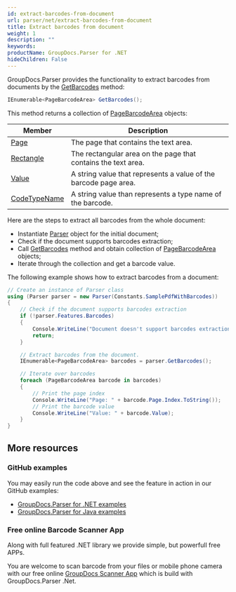 ```yaml
---
id: extract-barcodes-from-document
url: parser/net/extract-barcodes-from-document
title: Extract barcodes from document
weight: 1
description: ""
keywords: 
productName: GroupDocs.Parser for .NET
hideChildren: False
---
```


GroupDocs.Parser provides the functionality to extract barcodes from documents by the [GetBarcodes](https://apireference.groupdocs.com/parser/net/groupdocs.parser/parser/methods/getbarcodes) method:

```csharp
IEnumerable<PageBarcodeArea> GetBarcodes();
```

This method returns a collection of [PageBarcodeArea](https://apireference.groupdocs.com/parser/net/groupdocs.parser.data/pagebarcodearea) objects:

| Member | Description |
| --- | --- |
| [Page](https://apireference.groupdocs.com/net/parser/groupdocs.parser.data/pagearea/properties/page) | The page that contains the text area.                        |
| [Rectangle](https://apireference.groupdocs.com/net/parser/groupdocs.parser.data/pagearea/properties/rectangle) | The rectangular area on the page that contains the text area. |
| [Value](https://apireference.groupdocs.com/parser/net/groupdocs.parser.data/pagebarcodearea/properties/value) | A string value that represents a value of the barcode page area. |
| [CodeTypeName](https://apireference.groupdocs.com/parser/net/groupdocs.parser.data/pagebarcodearea/properties/codetypename) | A string value than represents a type name of the barcode. |

Here are the steps to extract all barcodes from the whole document:

- Instantiate [Parser](https://apireference.groupdocs.com/net/parser/groupdocs.parser/parser) object for the initial document;
- Check if the document supports barcodes extraction;
- Call [GetBarcodes](https://apireference.groupdocs.com/parser/net/groupdocs.parser/parser/methods/getbarcodes) method and obtain collection of [PageBarcodeArea](https://apireference.groupdocs.com/parser/net/groupdocs.parser.data/pagebarcodearea) objects;
- Iterate through the collection and get a barcode value.

The following example shows how to extract barcodes from a document:

```csharp
// Create an instance of Parser class
using (Parser parser = new Parser(Constants.SamplePdfWithBarcodes))
{
    // Check if the document supports barcodes extraction
    if (!parser.Features.Barcodes)
    {
        Console.WriteLine("Document doesn't support barcodes extraction.");
        return;
    }

    // Extract barcodes from the document.
    IEnumerable<PageBarcodeArea> barcodes = parser.GetBarcodes();

    // Iterate over barcodes
    foreach (PageBarcodeArea barcode in barcodes)
    {
        // Print the page index
        Console.WriteLine("Page: " + barcode.Page.Index.ToString());
        // Print the barcode value
        Console.WriteLine("Value: " + barcode.Value);
    }
}
```

## More resources

### GitHub examples

You may easily run the code above and see the feature in action in our GitHub examples:

- [GroupDocs.Parser for .NET examples](https://github.com/groupdocs-parser/GroupDocs.Parser-for-.NET)
- [GroupDocs.Parser for Java examples](https://github.com/groupdocs-parser/GroupDocs.Parser-for-Java)

### Free online Barcode Scanner App

Along with full featured .NET library we provide simple, but powerfull free APPs.

You are welcome to scan barcode from your files or mobile phone camera with our free online [GroupDocs Scanner App](https://products.groupdocs.app/scanner/scan-barcode) which is build with GroupDocs.Parser .Net.